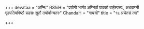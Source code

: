 +++
devataa = "अग्निः"
RShiH = "प्रयोगो भार्गव अग्निर्वा पावको बार्हस्पत्यः, अथवाग्नी गृहपतियविष्ठौ सहसः सुतौ तयोर्वान्यतरः"
ChandaH = "गायत्री"
title = "१८ प्रचेतसं त्वा"

+++
